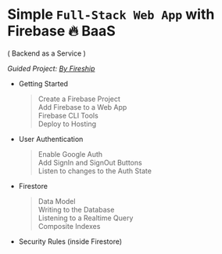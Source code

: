 # Simple `Full-Stack Web App` with Firebase 🔥 BaaS 
( Backend as a Service )

_Guided Project: [By Fireship](https://www.youtube.com/watch?v=q5J5ho7YUhA)_

* Getting Started
    >Create a Firebase Project<br>
    >Add Firebase to a Web App<br>
    >Firebase CLI Tools<br>
    >Deploy to Hosting<br>
* User Authentication
    >Enable Google Auth<br>
    >Add SignIn and SignOut Buttons<br>
    >Listen to changes to the Auth State<br>
* Firestore
    >Data Model<br>
    >Writing to the Database<br>
    >Listening to a Realtime Query<br>
    >Composite Indexes<br>
* Security Rules (inside Firestore)

